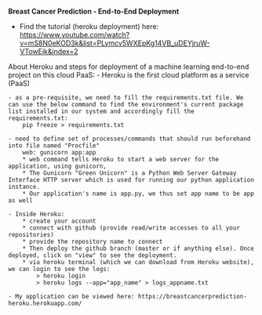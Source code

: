 **Breast Cancer Prediction - End-to-End Deployment**


* Find the tutorial (heroku deployment) here: https://www.youtube.com/watch?v=mS8N0eKOD3k&list=PLymcv5WXEpKg14VB_uDEYjruW-VTowEjk&index=2

About Heroku and steps for deployment of a machine learning end-to-end project on this cloud PaaS:
    - Heroku is the first cloud platform as a service (PaaS)

    - as a pre-requisite, we need to fill the requirements.txt file. We can use the below command to find the environment's current package list installed in our system and accordingly fill the requirements.txt: 
	    pip freeze > requirements.txt

    - need to define set of processes/commands that should run beforehand into file named "Procfile"
	    web: gunicorn app:app
	    * web command tells Heroku to start a web server for the application, using gunicorn, 
        * The Gunicorn "Green Unicorn" is a Python Web Server Gateway Interface HTTP server which is used for running our python application instance. 
	    * Our application's name is app.py, we thus set app name to be app as well

    - Inside Heroku:
        * create your account
        * connect with github (provide read/write accesses to all your repositories)
        * provide the repository name to connect
        * Then deploy the github branch (master or if anything else). Once deployed, click on "view" to see the deployment.
        * via heroku terminal (which we can download from Heroku website), we can login to see the logs:
            > heroku login
            > heroku logs --app="app_name" > logs_appname.txt

    - My application can be viewed here: https://breastcancerprediction-heroku.herokuapp.com/
